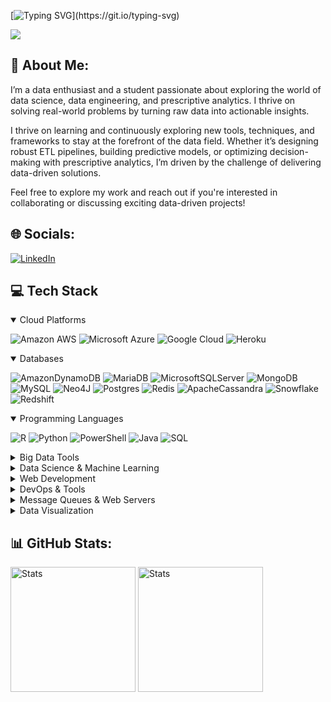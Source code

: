 [![Typing SVG](https://readme-typing-svg.demolab.com?font=Righteous&size=50&center=true&vCenter=true&pause=1000&duration=4000&&width=1200&height=120&lines=Hey+there+👋+!+;+My+name+is+Ronald+N.+Kanyepi.)](https://git.io/typing-svg)


[![](https://visitcount.itsvg.in/api?id=ronaldkanyepi&icon=0&color=0)](https://visitcount.itsvg.in)



## 💫 About Me:
I’m a data enthusiast and a student passionate about exploring the world of data science, data engineering, and prescriptive analytics. I thrive on solving real-world problems by turning raw data into actionable insights.

I thrive on learning and continuously exploring new tools, techniques, and frameworks to stay at the forefront of the data field. Whether it’s designing robust ETL pipelines, building predictive models, or optimizing decision-making with prescriptive analytics, I’m driven by the challenge of delivering data-driven solutions.

Feel free to explore my work and reach out if you're interested in collaborating or discussing exciting data-driven projects!


## 🌐 Socials:
[![LinkedIn](https://img.shields.io/badge/LinkedIn-%230077B5.svg?logo=linkedin&logoColor=white)](https://www.linkedin.com/in/ronald-nyasha-kanyepi/)  

## 💻 Tech Stack
  <details open>
  <summary>Cloud Platforms</summary>
  
  ![Amazon AWS](https://img.shields.io/badge/Amazon_AWS-FF9900?style=flat&logo=amazonaws&logoColor=white)
  ![Microsoft Azure](https://img.shields.io/badge/Microsoft_Azure-FF9900?style=flat&logo=microsoftazure&logoColor=white) 
  ![Google Cloud](https://img.shields.io/badge/GoogleCloud-%234285F4.svg?style=flat&logo=google-cloud&logoColor=white) 
  ![Heroku](https://img.shields.io/badge/Heroku-%23430098.svg?style=flat&logo=heroku&logoColor=white)
  </details>
  
  <details open>
  <summary>Databases</summary>
  
  ![AmazonDynamoDB](https://img.shields.io/badge/Amazon%20DynamoDB-4053D6?style=flat&logo=Amazon%20DynamoDB&logoColor=white) 
  ![MariaDB](https://img.shields.io/badge/MariaDB-003545?style=flat&logo=mariadb&logoColor=white) 
  ![MicrosoftSQLServer](https://img.shields.io/badge/Microsoft%20SQL%20Server-CC2927?style=flat&logo=microsoft%20sql%20server&logoColor=white) 
  ![MongoDB](https://img.shields.io/badge/MongoDB-%234ea94b.svg?style=flat&logo=mongodb&logoColor=white) 
  ![MySQL](https://img.shields.io/badge/MySQL-4479A1.svg?style=flat&logo=mysql&logoColor=white) 
  ![Neo4J](https://img.shields.io/badge/Neo4j-008CC1?style=flat&logo=neo4j&logoColor=white) 
  ![Postgres](https://img.shields.io/badge/Postgres-%23316192.svg?style=flat&logo=postgresql&logoColor=white) 
  ![Redis](https://img.shields.io/badge/Redis-%23DD0031.svg?style=flat&logo=redis&logoColor=white) 
  ![ApacheCassandra](https://img.shields.io/badge/Cassandra-%231287B1.svg?style=flat&logo=apache-cassandra&logoColor=white) 
  ![Snowflake](https://img.shields.io/badge/Snowflake-%2329B5E8.svg?style=flat&logo=snowflake&logoColor=white)
  ![Redshift](https://img.shields.io/badge/Amazon%20Redshift-8F62FF?style=flat&logo=amazon-redshift&logoColor=white)
  </details>

  <details open>
  <summary>Programming Languages</summary>
  
  ![R](https://img.shields.io/badge/R-%23276DC3.svg?style=flat&logo=r&logoColor=white) 
  ![Python](https://img.shields.io/badge/python-3670A0?style=flat&logo=Python&logoColor=ffdd54) 
  ![PowerShell](https://img.shields.io/badge/PowerShell-%235391FE.svg?style=flat&logo=powershell&logoColor=white) 
  ![Java](https://img.shields.io/badge/Java-%23ED8B00.svg?style=flat&logo=openjdk&logoColor=white) 
  ![SQL](https://img.shields.io/badge/SQL-CC2927?style=flat&logo=sql&logoColor=white)
  </details>
  
  <details>
  <summary>Big Data Tools</summary> 
    
  ![Apache Hive](https://img.shields.io/badge/Apache%20Hive-FDEE21?style=flat&logo=apachehive&logoColor=black) 
  ![Apache Spark](https://img.shields.io/badge/Apache%20Spark-FDEE21?style=flat&logo=apachespark&logoColor=black) 
  ![Apache Kafka](https://img.shields.io/badge/Apache%20Kafka-000?style=flat&logo=apachekafka) 
  ![Apache Hadoop](https://img.shields.io/badge/Apache%20Hadoop-66CCFF?style=flat&logo=apachehadoop&logoColor=black) 
  ![Apache Flink](https://img.shields.io/badge/Apache%20Flink-E6526F?style=flat&logo=Apache%20Flink&logoColor=white) 
  ![Apache Airflow](https://img.shields.io/badge/Apache%20Airflow-017CEE?style=flat&logo=Apache%20Airflow&logoColor=white) 
  ![DBT](https://img.shields.io/badge/dbt-FF694B?style=flat&logo=dbt&logoColor=white) 
  ![DATABRICKS](https://img.shields.io/badge/Databricks-FF3621?style=flat&logo=Databricks&logoColor=white)
  ![Yarn](https://img.shields.io/badge/yarn-%232C8EBB.svg?style=flat&logo=yarn&logoColor=white)
  </details>
  
  <details>
  <summary>Data Science & Machine Learning</summary>
  
  ![Keras](https://img.shields.io/badge/Keras-%23D00000.svg?style=flat&logo=Keras&logoColor=white) 
  ![Matplotlib](https://img.shields.io/badge/Matplotlib-%23ffffff.svg?style=flat&logo=Matplotlib&logoColor=black) 
  ![mlflow](https://img.shields.io/badge/mlflow-%23d9ead3.svg?style=flat&logo=numpy&logoColor=blue) 
  ![NumPy](https://img.shields.io/badge/numpy-%23013243.svg?style=flat&logo=numpy&logoColor=white) 
  ![Pandas](https://img.shields.io/badge/pandas-%23150458.svg?style=flat&logo=pandas&logoColor=white) 
  ![Plotly](https://img.shields.io/badge/Plotly-%233F4F75.svg?style=flat&logo=plotly&logoColor=white) 
  ![PyTorch](https://img.shields.io/badge/PyTorch-%23EE4C2C.svg?style=flat&logo=PyTorch&logoColor=white) 
  ![scikit-learn](https://img.shields.io/badge/scikit--learn-%23F7931E.svg?style=flat&logo=scikit-learn&logoColor=white) 
  ![Scipy](https://img.shields.io/badge/SciPy-%230C55A5.svg?style=flat&logo=scipy&logoColor=%white) 
  ![TensorFlow](https://img.shields.io/badge/TensorFlow-%23FF6F00.svg?style=flat&logo=TensorFlow&logoColor=white)
  </details>
  
  <details>
  <summary>Web Development</summary>
  
  ![FastAPI](https://img.shields.io/badge/FastAPI-005571?style=flat&logo=fastapi) 
  ![Laravel](https://img.shields.io/badge/laravel-%23FF2D20.svg?style=flat&logo=laravel&logoColor=white) 
  ![Livewire](https://img.shields.io/badge/livewire-%234e56a6.svg?style=flat&logo=livewire&logoColor=white) 
  ![Streamlit](https://img.shields.io/badge/Streamlit-%23FE4B4B.svg?style=flat&logo=streamlit&logoColor=white)
  </details>
  
  <details>
  <summary>DevOps & Tools</summary>
  
  ![Docker](https://img.shields.io/badge/docker-%230db7ed.svg?style=flat&logo=docker&logoColor=white) 
  ![Kubernetes](https://img.shields.io/badge/kubernetes-%23326ce5.svg?style=flat&logo=kubernetes&logoColor=white) 
  ![Swagger](https://img.shields.io/badge/-Swagger-%23Clojure?style=flat&logo=swagger&logoColor=white)
  </details>
  
  <details>
  <summary>Message Queues & Web Servers</summary>
  
  ![RabbitMQ](https://img.shields.io/badge/rabbitmq-FF6600?style=flat&logo=rabbitmq&logoColor=white) 
  ![Nginx](https://img.shields.io/badge/nginx-%23009639.svg?style=flat&logo=nginx&logoColor=white) 
  </details>

  <details>
  <summary>Data Visualization</summary>
    
  ![Tableau](https://img.shields.io/badge/Tableau-E97627?style=flat&logo=Tableau&logoColor=white) ![Power BI](https://img.shields.io/badge/Power_BI-F2C811?style=flat&logo=powerbi&logoColor=black) 
  </details>


## 📊 GitHub Stats:
<p>
  <img src="https://github-readme-stats.vercel.app/api?username=ronaldkanyepi&theme=radical&show_icons=true&hide_border=false&include_all_commits=true&count_private=true" alt="Stats" style="height: 200px;" />
  <img src="https://github-readme-stats.vercel.app/api/top-langs/?username=ronaldkanyepi&layout=donut&theme=radical&hide=blade,php" alt="Stats" style="height: 200px;" />
</p>






